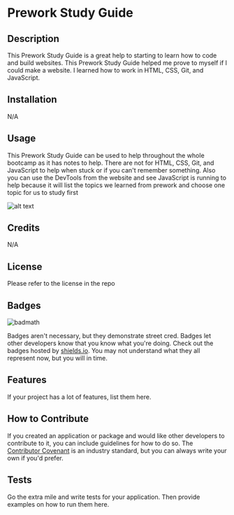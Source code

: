 # Prework Study Guide

## Description

This Prework Study Guide is a great help to starting to learn how to code and build websites. This Prework Study Guide helped me prove to myself if I could make a website. I learned how to work in HTML, CSS, Git, and JavaScript.



## Installation

N/A

## Usage

This Prework Study Guide can be used to help throughout the whole bootcamp as it has notes to help. There are not for HTML, CSS, Git, and JavaScript to help when stuck or if you can't remember something. Also you can use the DevTools from the website and see JavaScript is running to help because it will list the topics we learned from prework and choose one topic for us to study first

![alt text](assets/images/screenshot.png)

## Credits

N/A

## License

Please refer to the license in the repo

## Badges

![badmath](https://img.shields.io/github/languages/top/nielsenjared/badmath)

Badges aren't necessary, but they demonstrate street cred. Badges let other developers know that you know what you're doing. Check out the badges hosted by [shields.io](https://shields.io/). You may not understand what they all represent now, but you will in time.

## Features

If your project has a lot of features, list them here.

## How to Contribute

If you created an application or package and would like other developers to contribute to it, you can include guidelines for how to do so. The [Contributor Covenant](https://www.contributor-covenant.org/) is an industry standard, but you can always write your own if you'd prefer.

## Tests

Go the extra mile and write tests for your application. Then provide examples on how to run them here.